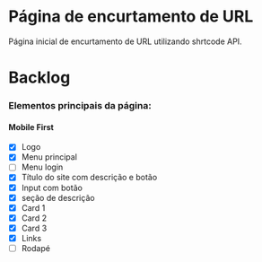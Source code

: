 # Página de encurtamento de URL
Página inicial de encurtamento de URL utilizando shrtcode API.

# Backlog

### Elementos principais da página:

#### Mobile First

- [X] Logo 
- [X] Menu principal 
- [ ] Menu login
- [X] Título do site com descrição e botão 
- [X] Input com botão
- [X] seção de descrição
- [X] Card 1
- [X] Card 2
- [X] Card 3
- [X] Links
- [ ] Rodapé
